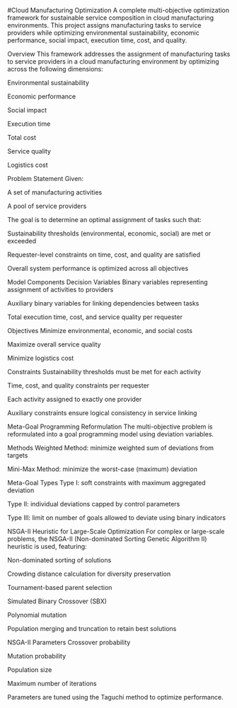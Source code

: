 #Cloud Manufacturing Optimization
A complete multi-objective optimization framework for sustainable service composition in cloud manufacturing environments. This project assigns manufacturing tasks to service providers while optimizing environmental sustainability, economic performance, social impact, execution time, cost, and quality.

Overview
This framework addresses the assignment of manufacturing tasks to service providers in a cloud manufacturing environment by optimizing across the following dimensions:

Environmental sustainability

Economic performance

Social impact

Execution time

Total cost

Service quality

Logistics cost

Problem Statement
Given:

A set of manufacturing activities

A pool of service providers

The goal is to determine an optimal assignment of tasks such that:

Sustainability thresholds (environmental, economic, social) are met or exceeded

Requester-level constraints on time, cost, and quality are satisfied

Overall system performance is optimized across all objectives

Model Components
Decision Variables
Binary variables representing assignment of activities to providers

Auxiliary binary variables for linking dependencies between tasks

Total execution time, cost, and service quality per requester

Objectives
Minimize environmental, economic, and social costs

Maximize overall service quality

Minimize logistics cost

Constraints
Sustainability thresholds must be met for each activity

Time, cost, and quality constraints per requester

Each activity assigned to exactly one provider

Auxiliary constraints ensure logical consistency in service linking

Meta-Goal Programming Reformulation
The multi-objective problem is reformulated into a goal programming model using deviation variables.

Methods
Weighted Method: minimize weighted sum of deviations from targets

Mini-Max Method: minimize the worst-case (maximum) deviation

Meta-Goal Types
Type I: soft constraints with maximum aggregated deviation

Type II: individual deviations capped by control parameters

Type III: limit on number of goals allowed to deviate using binary indicators

NSGA-II Heuristic for Large-Scale Optimization
For complex or large-scale problems, the NSGA-II (Non-dominated Sorting Genetic Algorithm II) heuristic is used, featuring:

Non-dominated sorting of solutions

Crowding distance calculation for diversity preservation

Tournament-based parent selection

Simulated Binary Crossover (SBX)

Polynomial mutation

Population merging and truncation to retain best solutions

NSGA-II Parameters
Crossover probability

Mutation probability

Population size

Maximum number of iterations

Parameters are tuned using the Taguchi method to optimize performance.
